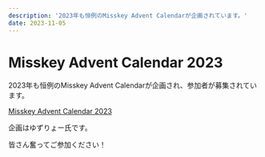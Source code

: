 ```yaml
---
description: '2023年も恒例のMisskey Advent Calendarが企画されています。'
date: 2023-11-05
---
```


# Misskey Advent Calendar 2023

2023年も恒例のMisskey Advent Calendarが企画され、参加者が募集されています。

[Misskey Advent Calendar 2023](https://adventar.org/calendars/8742)

企画はゆずりょー氏です。

皆さん奮ってご参加ください！
